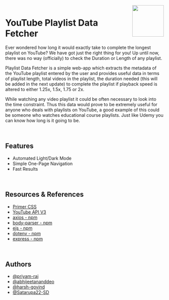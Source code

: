
<img align="right" width="100" height="100" src="https://playlistdata.com/favicon.png">

# YouTube Playlist Data Fetcher

Ever wondered how long it would exactly take to complete the longest playlist on YouTube? We have got just the right thing for you! Up until now, there was no way (officially) to check the Duration or Length of any playlist. 

Playlist Data Fetcher is a simple web-app which extracts the metadata of the YouTube playlist entered by the user and provides useful data in terms of playlist length, total videos in the playlist, the duration needed (this will be added in the next update) to complete the playlist if playback speed is altered to either 1.25x, 1.5x, 1.75 or 2x.

While watching any video playlist it could be often necessary to look into the time constraint. Thus this data would prove to be extremely useful for anyone who deals with playlists on YouTube, a good example of this could be someone who watches educational course playlists. Just like Udemy you can know how long is it going to be. 

&nbsp;&nbsp;
## Features

- Automated Light/Dark Mode
- Simple One-Page Navigation
- Fast Results

&nbsp;&nbsp;


## Resources & References
- [Primer CSS](https://primer.style/)
- [YouTube API V3](https://developers.google.com/youtube/v3/getting-started)
- [axios - npm](https://www.npmjs.com/package/axios)
- [body-parser - npm](https://www.npmjs.com/package/body-parser)
- [ejs - npm](https://www.npmjs.com/package/ejs)
- [dotenv - npm](https://www.npmjs.com/package/dotenv) 
- [express - npm](https://www.npmjs.com/package/express)


&nbsp;&nbsp;

## Authors
- [@priyam-raj](https://github.com/priyam-raj)
- [@abhijeetananddeo](https://github.com/abhijeetananddeo)
- [@harsh-govind](https://github.com/harsh-govind)
- [@Satarupa22-SD](https://github.com/Satarupa22-SD)


